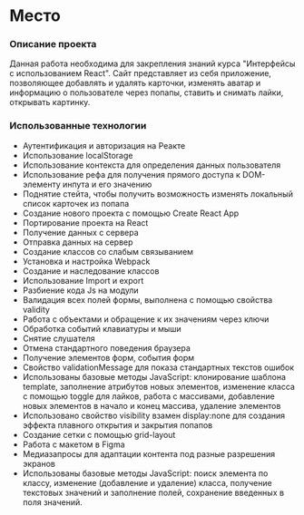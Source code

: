 # Место

### Описание проекта

Данная работа необходима для закрепления знаний курса "Интерфейсы с использованием React". 
Сайт представляет из себя приложение, позволяющее добавлять и удалять карточки, изменять аватар и информацию о пользователе через попапы, ставить и снимать лайки, открывать картинку. 

### Использованные технологии

* Аутентификация и авторизация на Реакте
* Использование localStorage
* Использование контекста для определения данных пользователя
* Использование рефа для получения прямого доступа к DOM-элементу инпута и его значению
* Поднятие стейта, чтобы получить возможность изменять локальный список карточек из попапа
* Создание нового проекта с помощью Create React App
* Портирование проекта на React
* Получение данных с сервера
* Отправка данных на сервер
* Создание классов со слабым связыванием
* Установка и настройка Webpack
* Создание и наследование классов
* Использование Import и export
* Разбиение кода Js на модули
* Валидация всех полей формы, выполнена с помощью свойства validity
* Работа с объектами и обращение к их значениям через ключи
* Обработка событий клавиатуры и мыши
* Снятие слушателя
* Отмена стандартного поведения браузера
* Получение элементов форм, события форм
* Свойство validationMessage для показа стандартных текстов ошибок
* Использованы базовые методы JavaScript: клонирование шаблона template, заполнение атрибутов новых элементов, изменение класса с помощью toggle для лайков, работа с массивами, добавление новых элементов в начало и конец массива, удаление элементов
* Использовано свойство visibility взамен display:none для создания эффекта плавного открытия и закрытия попапов
* Создание сетки с помощью grid-layout
* Работа с макетом в Figma
* Медиазапросы для адаптации контента под разные разрешения экранов
* Использованы базовые методы JavaScript: поиск элемента по классу, изменение (добавление и удаление) класса, получение текстовых значений и заполнение полей, сохранение введенных в поля значений.
